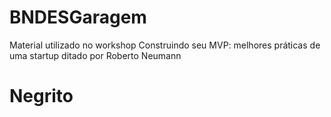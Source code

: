 # BNDESGaragem
Material utilizado no workshop Construindo seu MVP: melhores práticas de uma startup
ditado por Roberto Neumann
# Negrito
